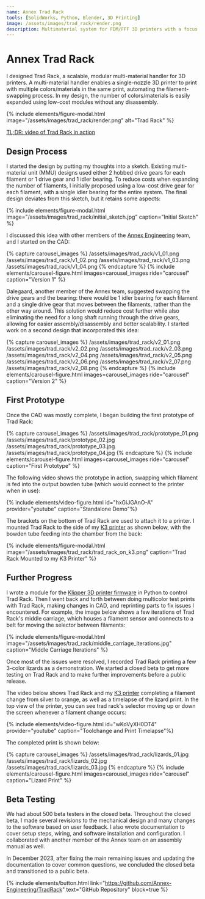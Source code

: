 ```yaml
---
name: Annex Trad Rack
tools: [SolidWorks, Python, Blender, 3D Printing]
image: /assets/images/trad_rack/render.png
description: Multimaterial system for FDM/FFF 3D printers with a focus on scalability at low cost.
---
```


# Annex Trad Rack

I designed Trad Rack, a scalable, modular multi-material handler for 3D
printers. A multi-material handler enables a single-nozzle 3D printer to print
with multiple colors/materials in the same print, automating the
filament-swapping process. In my design, the number of colors/materials is
easily expanded using low-cost modules without any disassembly.

{% include elements/figure-modal.html image="/assets/images/trad_rack/render.png" alt="Trad Rack" %}

[TL;DR: video of Trad Rack in action](#trad-rack-in-action)

## Design Process

I started the design by putting my thoughts into a sketch. Existing
multi-material unit (MMU) designs used either 2 hobbed drive gears for each
filament or 1 drive gear and 1 idler bearing. To reduce costs when expanding the
number of filaments, I initially proposed using a low-cost drive gear for each
filament, with a single idler bearing for the entire system. The final design
deviates from this sketch, but it retains some aspects:

{% include elements/figure-modal.html image="/assets/images/trad_rack/initial_sketch.jpg" caption="Initial Sketch" %}

I discussed this idea with other members of the
[Annex Engineering](https://annex.engineering) team, and I started on the CAD:

{% capture carousel_images %}
/assets/images/trad_rack/v1_01.png
/assets/images/trad_rack/v1_02.png
/assets/images/trad_rack/v1_03.png
/assets/images/trad_rack/v1_04.png
{% endcapture %}
{% include elements/carousel-figure.html images=carousel_images ride="carousel" caption="Version 1" %}

Dalegaard, another member of the Annex team, suggested swapping the drive gears
and the bearing: there would be 1 idler bearing for each filament and a single
drive gear that moves between the filaments, rather than the other way around.
This solution would reduce cost further while also eliminating the need for a
long shaft running through the drive gears, allowing for easier
assembly/disassembly and better scalability. I started work on a second design
that incorporated this idea:

{% capture carousel_images %}
/assets/images/trad_rack/v2_01.png
/assets/images/trad_rack/v2_02.png
/assets/images/trad_rack/v2_03.png
/assets/images/trad_rack/v2_04.png
/assets/images/trad_rack/v2_05.png
/assets/images/trad_rack/v2_06.png
/assets/images/trad_rack/v2_07.png
/assets/images/trad_rack/v2_08.png
{% endcapture %}
{% include elements/carousel-figure.html images=carousel_images ride="carousel" caption="Version 2" %}

## First Prototype

Once the CAD was mostly complete, I began building the first prototype of Trad
Rack:

{% capture carousel_images %}
/assets/images/trad_rack/prototype_01.png
/assets/images/trad_rack/prototype_02.jpg
/assets/images/trad_rack/prototype_03.jpg
/assets/images/trad_rack/prototype_04.jpg
{% endcapture %}
{% include elements/carousel-figure.html images=carousel_images ride="carousel" caption="First Prototype" %}

The following video shows the prototype in action, swapping which filament is
fed into the output bowden tube (which would connect to the printer when in
use):

{% include elements/video-figure.html id="hxGiJGAnO-A" provider="youtube" caption="Standalone Demo"%}

The brackets on the bottom of Trad Rack are used to attach it to a printer.
I mounted Trad Rack to the side of my [K3 printer](/projects/02-k3) as shown
below, with the bowden tube feeding into the chamber
from the back:

{% include elements/figure-modal.html image="/assets/images/trad_rack/trad_rack_on_k3.png" caption="Trad Rack Mounted to my K3 Printer" %}

## Further Progress

I wrote a module for the
[Klipper 3D printer firmware](https://www.klipper3d.org/) in Python to control
Trad Rack. Then I went back and forth between doing multicolor test prints with
Trad Rack, making changes in CAD, and reprinting parts to fix issues I
encountered. For example, the image below shows a few iterations of Trad Rack's
middle carriage, which houses a filament sensor and connects to a belt for
moving the selector between filaments:

{% include elements/figure-modal.html image="/assets/images/trad_rack/middle_carriage_iterations.jpg" caption="Middle Carriage Iterations" %}

Once most of the issues were resolved, I recorded Trad Rack printing a few
3-color lizards as a demonstration. We started a closed beta to get more testing
on Trad Rack and to make further improvements before a public release.

<div id="trad-rack-in-action"></div>

The video below shows Trad Rack and my [K3 printer](/projects/02-k3) completing
a filament change from silver to orange, as well as a timelapse of the lizard
print. In the top view of the printer, you can see trad rack's selector moving
up or down the screen whenever a filament change occurs:

{% include elements/video-figure.html id="wKoVyXH0DT4" provider="youtube" caption="Toolchange and Print Timelapse"%}

The completed print is shown below:

{% capture carousel_images %}
/assets/images/trad_rack/lizards_01.jpg
/assets/images/trad_rack/lizards_02.jpg
/assets/images/trad_rack/lizards_03.jpg
{% endcapture %}
{% include elements/carousel-figure.html images=carousel_images ride="carousel" caption="Lizard Print" %}

## Beta Testing

We had about 500 beta testers in the closed beta. Throughout the closed beta, I
made several revisions to the mechanical design and many changes to the software
based on user feedback. I also wrote documentation to cover setup steps, wiring,
and software installation and configuration. I collaborated with another member
of the Annex team on an assembly manual as well.

In December 2023, after fixing the main remaining issues and updating the
documentation to cover common questions, we concluded the closed beta and
transitioned to a public beta.

{% include elements/button.html link="https://github.com/Annex-Engineering/TradRack" text="GitHub Repository" block=true %}
